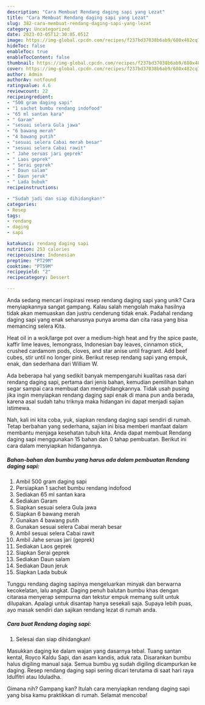```yaml
---
description: "Cara Membuat Rendang daging sapi yang Lezat"
title: "Cara Membuat Rendang daging sapi yang Lezat"
slug: 382-cara-membuat-rendang-daging-sapi-yang-lezat
category: Uncategorized
date: 2023-03-05T12:30:05.051Z
image: https://img-global.cpcdn.com/recipes/f237bd37038b6ab9/680x482cq70/rendang-daging-sapi-foto-resep-utama.jpg
hideToc: false
enableToc: true
enableTocContent: false
thumbnail: https://img-global.cpcdn.com/recipes/f237bd37038b6ab9/680x482cq70/rendang-daging-sapi-foto-resep-utama.jpg
cover: https://img-global.cpcdn.com/recipes/f237bd37038b6ab9/680x482cq70/rendang-daging-sapi-foto-resep-utama.jpg
author: Admin
authorAv: notfound
ratingvalue: 4.6
reviewcount: 22
recipeingredient:
- "500 gram daging sapi"
- "1 sachet bumbu rendang indofood"
- "65 ml santan kara"
- " Garam"
- "sesuai selera Gula jawa"
- "6 bawang merah"
- "4 bawang putih"
- "sesuai selera Cabai merah besar"
- "sesuai selera Cabai rawit"
- " Jahe seruas jari geprek"
- " Laos geprek"
- " Serai geprek"
- " Daun salam"
- " Daun jeruk"
- " Lada bubuk"
recipeinstructions:

- "Sudah jadi dan siap dihidangkan!"
categories:
- Resep
tags:
- rendang
- daging
- sapi

katakunci: rendang daging sapi 
nutrition: 253 calories
recipecuisine: Indonesian
preptime: "PT29M"
cooktime: "PT59M"
recipeyield: "2"
recipecategory: Dessert

---
```





Anda sedang mencari inspirasi resep rendang daging sapi yang unik? Cara menyiapkannya sangat gampang. Kalau salah mengolah maka hasilnya tidak akan memuaskan dan justru cenderung tidak enak. Padahal rendang daging sapi yang enak seharusnya punya aroma dan cita rasa yang bisa memancing selera Kita.





Heat oil in a wok/large pot over a medium-high heat and fry the spice paste, kaffir lime leaves, lemongrass, Indonesian bay leaves, cinnamon stick, crushed cardamom pods, cloves, and star anise until fragrant. Add beef cubes, stir until no longer pink. Berikut resep rendang sapi yang empuk, enak, dan sederhana dari William W.

Ada beberapa hal yang sedikit banyak mempengaruhi kualitas rasa dari rendang daging sapi, pertama dari jenis bahan, kemudian pemilihan bahan segar sampai cara membuat dan menghidangkannya. Tidak usah pusing jika ingin menyiapkan rendang daging sapi enak di mana pun anda berada, karena asal sudah tahu triknya maka hidangan ini dapat menjadi sajian istimewa.






Nah, kali ini kita coba, yuk, siapkan rendang daging sapi sendiri di rumah. Tetap berbahan yang sederhana, sajian ini bisa memberi manfaat dalam membantu menjaga kesehatan tubuh kita. Anda dapat membuat Rendang daging sapi menggunakan 15 bahan dan 0 tahap pembuatan. Berikut ini cara dalam menyiapkan hidangannya.

<!--inarticleads1-->

##### Bahan-bahan dan bumbu yang harus ada dalam pembuatan Rendang daging sapi:

1. Ambil 500 gram daging sapi
1. Persiapkan 1 sachet bumbu rendang indofood
1. Sediakan 65 ml santan kara
1. Sediakan  Garam
1. Siapkan sesuai selera Gula jawa
1. Siapkan 6 bawang merah
1. Gunakan 4 bawang putih
1. Gunakan sesuai selera Cabai merah besar
1. Ambil sesuai selera Cabai rawit
1. Ambil  Jahe seruas jari (geprek)
1. Sediakan  Laos geprek
1. Siapkan  Serai geprek
1. Sediakan  Daun salam
1. Sediakan  Daun jeruk
1. Siapkan  Lada bubuk


Tunggu rendang daging sapinya mengeluarkan minyak dan berwarna kecokelatan, lalu angkat. Daging penuh balutan bumbu khas dengan citarasa menyerap sempurna dan tekstur empuk memang sulit untuk dilupakan. Apalagi untuk disantap hanya sesekali saja. Supaya lebih puas, ayo masak sendiri dan sajikan rendang lezat di rumah anda. 

<!--inarticleads2-->

##### Cara buat Rendang daging sapi:


1. Selesai dan siap dihidangkan!

Masukkan daging ke dalam wajan yang dasarnya tebal. Tuang santan kental, Royco Kaldu Sapi, dan asam kandis, aduk rata. Disarankan bumbu halus digiling manual saja. Semua bumbu yg sudah digiling dicampurkan ke daging. Resep rendang daging sapi sering dicari terutama di saat hari raya Idulfitri atau Iduladha. 

Gimana nih? Gampang kan? Itulah cara menyiapkan rendang daging sapi yang bisa kamu praktikkan di rumah. Selamat mencoba!
